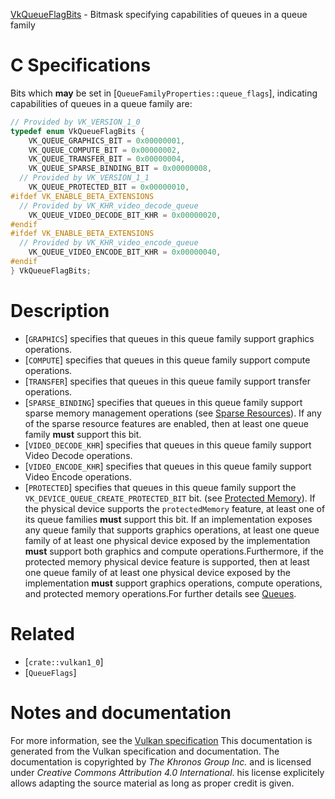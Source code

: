 [VkQueueFlagBits](https://www.khronos.org/registry/vulkan/specs/1.3-extensions/man/html/VkQueueFlagBits.html) - Bitmask specifying capabilities of queues in a queue family

# C Specifications
Bits which  **may**  be set in [`QueueFamilyProperties::queue_flags`],
indicating capabilities of queues in a queue family are:
```c
// Provided by VK_VERSION_1_0
typedef enum VkQueueFlagBits {
    VK_QUEUE_GRAPHICS_BIT = 0x00000001,
    VK_QUEUE_COMPUTE_BIT = 0x00000002,
    VK_QUEUE_TRANSFER_BIT = 0x00000004,
    VK_QUEUE_SPARSE_BINDING_BIT = 0x00000008,
  // Provided by VK_VERSION_1_1
    VK_QUEUE_PROTECTED_BIT = 0x00000010,
#ifdef VK_ENABLE_BETA_EXTENSIONS
  // Provided by VK_KHR_video_decode_queue
    VK_QUEUE_VIDEO_DECODE_BIT_KHR = 0x00000020,
#endif
#ifdef VK_ENABLE_BETA_EXTENSIONS
  // Provided by VK_KHR_video_encode_queue
    VK_QUEUE_VIDEO_ENCODE_BIT_KHR = 0x00000040,
#endif
} VkQueueFlagBits;
```

# Description
- [`GRAPHICS`] specifies that queues in this queue family support graphics operations.
- [`COMPUTE`] specifies that queues in this queue family support compute operations.
- [`TRANSFER`] specifies that queues in this queue family support transfer operations.
- [`SPARSE_BINDING`] specifies that queues in this queue family support sparse memory management operations (see [Sparse Resources](https://www.khronos.org/registry/vulkan/specs/1.3-extensions/html/vkspec.html#sparsememory)). If any of the sparse resource features are enabled, then at least one queue family  **must**  support this bit.
- [`VIDEO_DECODE_KHR`] specifies that queues in this queue family support Video Decode operations.
- [`VIDEO_ENCODE_KHR`] specifies that queues in this queue family support Video Encode operations.
- [`PROTECTED`] specifies that queues in this queue family support the `VK_DEVICE_QUEUE_CREATE_PROTECTED_BIT` bit. (see [Protected Memory](https://www.khronos.org/registry/vulkan/specs/1.3-extensions/html/vkspec.html#memory-protected-memory)). If the physical device supports the `protectedMemory` feature, at least one of its queue families  **must**  support this bit.
If an implementation exposes any queue family that supports graphics
operations, at least one queue family of at least one physical device
exposed by the implementation  **must**  support both graphics and compute
operations.Furthermore, if the protected memory physical device feature is supported,
then at least one queue family of at least one physical device exposed by
the implementation  **must**  support graphics operations, compute operations,
and protected memory operations.For further details see [Queues](https://www.khronos.org/registry/vulkan/specs/1.3-extensions/html/vkspec.html#devsandqueues-queues).

# Related
- [`crate::vulkan1_0`]
- [`QueueFlags`]

# Notes and documentation
For more information, see the [Vulkan specification](https://www.khronos.org/registry/vulkan/specs/1.3-extensions/html/vkspec.html)
This documentation is generated from the Vulkan specification and documentation.
The documentation is copyrighted by *The Khronos Group Inc.* and is licensed under *Creative Commons Attribution 4.0 International*.
his license explicitely allows adapting the source material as long as proper credit is given.
        